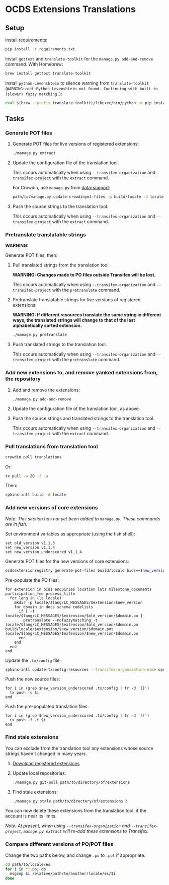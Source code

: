# OCDS Extensions Translations

## Setup

Install requirements:

```bash
pip install -r requirements.txt
```

Install `gettext` and `translate-toolkit` for the `manage.py add-and-remove` command. With Homebrew:

```bash
brew install gettext translate-toolkit
```

Install `python-Levenshtein` to silence warning from `translate-toolkit` (`WARNING:root:Python-Levenshtein not found. Continuing with built-in (slower) fuzzy matching.`):

```bash
eval $(brew --prefix translate-toolkit)/libexec/bin/python -m pip install python-Levenshtein
```

## Tasks

### Generate POT files

1. Generate POT files for live versions of registered extensions:

    ```bash
    ./manage.py extract
    ```

1. Update the configuration file of the translation tool.

    This occurs automatically when using `--transifex-organization` and `--transifex-project` with the `extract` command.

    For Crowdin, use `manage.py` from [data-support](https://github.com/open-contracting/data-support/blob/main/manage.py):

    ```bash
    path/to/manage.py update-crowdinyml-files -p build/locale -d locale
    ```

1. Push the source strings to the translation tool.

    This occurs automatically when using `--transifex-organization` and `--transifex-project` with the `extract` command.

### Pretranslate translatable strings

**WARNING:**

Generate POT files, then:

1. Pull translated strings from the translation tool.

    **WARNING: Changes made to PO files outside Transifex will be lost.**

    This occurs automatically when using `--transifex-organization` and `--transifex-project` with the `pretranslate` command.

1. Pretranslate translatable strings for live versions of registered extensions:

    **WARNING: If different resources translate the same string in different ways, the translated strings will change to that of the last alphabetically sorted extension.**

    ```bash
    ./manage.py pretranslate
    ```

1. Push translated strings to the translation tool.

    This occurs automatically when using `--transifex-organization` and `--transifex-project` with the `pretranslate` command.

### Add new extensions to, and remove yanked extensions from, the repository

1. Add and remove the extensions:

    ```bash
    ./manage.py add-and-remove
    ```

1. Update the configuration file of the translation tool, as above.

1. Push the source strings and translated strings to the translation tool.

    This occurs automatically when using `--transifex-organization` and `--transifex-project` with the `extract` command.

### Pull translations from translation tool

```bash
crowdin pull translations
```

Or:

```bash
tx pull -w 20 -f -a
```

Then:

```bash
sphinx-intl build -d locale
```

### Add new versions of core extensions

*Note: This section has not yet been added to `manage.py`. These commands are in fish.*

Set environment variables as appropriate (using the fish shell):

```fish
set old_version v1.1.3
set new_version v1.1.4
set new_version_underscored v1_1_4
```

Generate POT files for the new versions of core extensions:

```bash
ocdsextensionregistry generate-pot-files build/locale bids==$new_version enquiries==$new_version location==$new_version lots==$new_version milestone_documents==$new_version participation_fee==$new_version process_title==$new_version
```

Pre-populate the PO files:

```fish
for extension in bids enquiries location lots milestone_documents participation_fee process_title
  for lang in (ls locale)
    mkdir -p locale/$lang/LC_MESSAGES/$extension/$new_version
    for domain in docs schema codelists
      if [ -f locale/$lang/LC_MESSAGES/$extension/$old_version/$domain.po ]
        pretranslate --nofuzzymatching -t locale/$lang/LC_MESSAGES/$extension/$old_version/$domain.po build/locale/$extension/$new_version/$domain.pot locale/$lang/LC_MESSAGES/$extension/$new_version/$domain.po
      end
    end
  end
end
```

Update the `.tx/config` file:

```bash
sphinx-intl update-txconfig-resources --transifex-organization-name open-contracting-partnership-1 --transifex-project-name ocds-extensions --pot-dir build/locale --locale-dir locale 
```

Push the new source files:

```fish
for i in (grep $new_version_underscored .tx/config | tr -d '[]')
  tx push -s $i
end
```

Push the pre-populated translation files:

```fish
for i in (grep $new_version_underscored .tx/config | tr -d '[]')
  tx push -f -t $i
end
```

### Find stale extensions

You can exclude from the translation tool any extensions whose source strings haven't changed in many years.

1. [Download registered extensions](https://github.com/open-contracting/standard-maintenance-scripts#standard-development-tasks)

1. Update local repositories:

    ```bash
    ./manage.py git-pull path/to/directory/of/extensions
    ```

1. Find stale extensions:

    ```bash
    ./manage.py stale path/to/directory/of/extensions 3
    ```

You can now delete these extensions from the translation tool, if the account is near its limits.

*Note: At present, when using `--transifex-organization` and `--transifex-project`, `manage.py extract` will re-add these extensions to Transifex.*

### Compare different versions of PO/POT files

Change the two paths below, and change `.po` to `.pot` if appropriate:

```bash
cd path/to/locale/es
for i in **.po; do
  msgcmp $i relative/path/to/another/locale/es/$i
done
```
